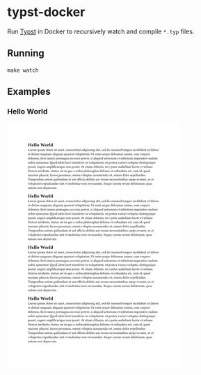 # typst-docker

Run [Typst](https://github.com/typst/typst) in Docker to recursively watch and compile `*.typ` files.


## Running

```
make watch
```


## Examples

### Hello World
[![hello-world](examples/hello-world.png)](examples/hello-world.typ)
